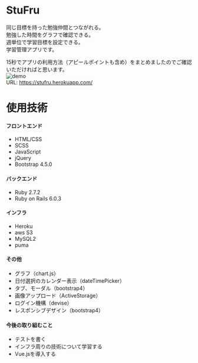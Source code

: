 # StuFru
同じ目標を持った勉強仲間とつながれる。  
勉強した時間をグラフで確認できる。  
週単位で学習目標を設定できる。   
学習管理アプリです。  

15秒でアプリの利用方法（アピールポイントも含め）をまとめましたのでご確認いただければと思います。  
![demo](https://raw.github.com/wiki/HirotoYasuda/StuFru/images/application_summary.gif)  
URL: https://stufru.herokuapp.com/   

# 使用技術
#### フロントエンド
* HTML/CSS
* SCSS
* JavaScript
* jQuery
* Bootstrap 4.5.0
#### バックエンド
 * Ruby 2.7.2
 * Ruby on Rails 6.0.3
#### インフラ
* Heroku
* aws S3
* MySQL2
* puma
#### その他
* グラフ（chart.js）
* 日付選択のカレンダー表示（dateTimePicker）
* タブ、モーダル（bootstrap4）
* 画像アップロード（ActiveStorage）
* ログイン機構（devise）
* レスポンシブデザイン（bootstrap4）
#### 今後の取り組むこと
* テストを書く
* インフラ周りの技術について学習する
* Vue.jsを導入する
